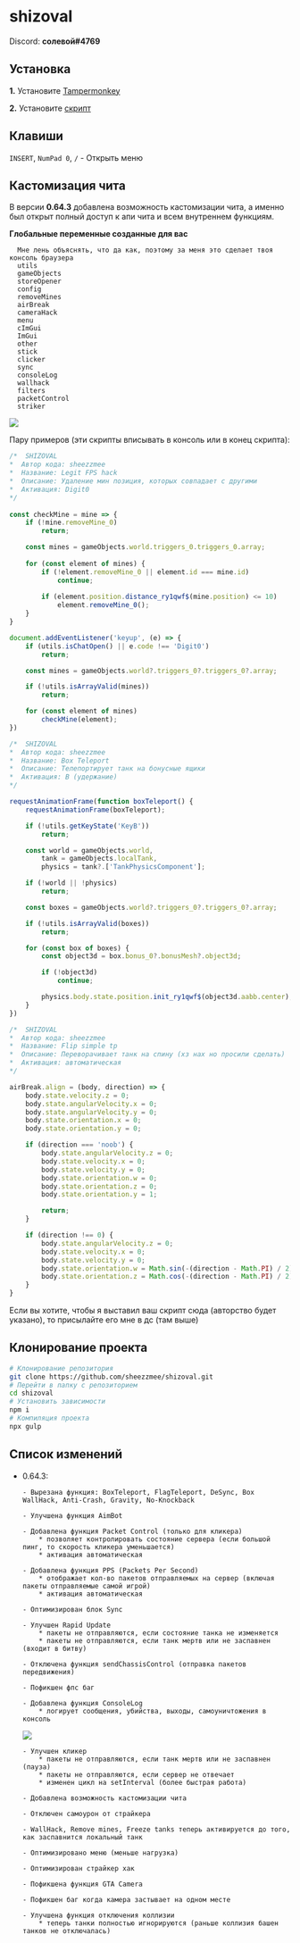 # shizoval

Discord: **солевой#4769**

## Установка

**1.** Установите [Tampermonkey](https://www.tampermonkey.net/)

**2.** Установите [скрипт](https://github.com/sheezzmee/shizoval/raw/main/release/shizoval.user.js)

## Клавиши

`INSERT`, `NumPad 0`, `/` - Открыть меню

## Кастомизация чита

  В версии **0.64.3** добавлена возможность кастомизации чита, а именно был открыт полный доступ к апи чита и всем внутреннем функциям.
  
  **Глобальные переменные созданные для вас**
  
      Мне лень объяснять, что да как, поэтому за меня это сделает твоя консоль браузера
      utils
      gameObjects
      storeOpener
      config
      removeMines
      airBreak
      cameraHack
      menu
      cImGui
      ImGui
      other
      stick
      clicker
      sync
      consoleLog
      wallhack
      filters
      packetControl
      striker
      
  ![](https://github.com/sheezzmee/shizoval/blob/main/img/exampleScript.jpg?raw=true)
 
  Пару примеров (эти скрипты вписывать в консоль или в конец скрипта): 
  
```js
/*  SHIZOVAL
*  Автор кода: sheezzmee
*  Название: Legit FPS hack
*  Описание: Удаление мин позиция, которых совпадает с другими
*  Активация: Digit0
*/
   
const checkMine = mine => {
    if (!mine.removeMine_0)
        return;

    const mines = gameObjects.world.triggers_0.triggers_0.array;
    
    for (const element of mines) {
        if (!element.removeMine_0 || element.id === mine.id)
            continue;
    
        if (element.position.distance_ry1qwf$(mine.position) <= 10)
            element.removeMine_0();
    }
}

document.addEventListener('keyup', (e) => {
    if (utils.isChatOpen() || e.code !== 'Digit0') 
        return;

    const mines = gameObjects.world?.triggers_0?.triggers_0?.array;

    if (!utils.isArrayValid(mines))
        return;

    for (const element of mines)
        checkMine(element);
})
```

```js
/*  SHIZOVAL
*  Автор кода: sheezzmee
*  Название: Box Teleport
*  Описание: Телепортирует танк на бонусные ящики
*  Активация: B (удержание)
*/

requestAnimationFrame(function boxTeleport() {
    requestAnimationFrame(boxTeleport);

    if (!utils.getKeyState('KeyB'))
        return;

    const world = gameObjects.world,
        tank = gameObjects.localTank,
        physics = tank?.['TankPhysicsComponent'];

    if (!world || !physics)
        return;

    const boxes = gameObjects.world?.triggers_0?.triggers_0?.array;

    if (!utils.isArrayValid(boxes))
        return;

    for (const box of boxes) {
        const object3d = box.bonus_0?.bonusMesh?.object3d;

        if (!object3d)
            continue;

        physics.body.state.position.init_ry1qwf$(object3d.aabb.center);
    }
})
```

```js
/*  SHIZOVAL
*  Автор кода: sheezzmee
*  Название: Flip simple tp
*  Описание: Переворачивает танк на спину (хз нах но просили сделать)
*  Активация: автоматическая
*/

airBreak.align = (body, direction) => {
    body.state.velocity.z = 0;
    body.state.angularVelocity.x = 0;
    body.state.angularVelocity.y = 0;
    body.state.orientation.x = 0;
    body.state.orientation.y = 0;

    if (direction === 'noob') {
        body.state.angularVelocity.z = 0;
        body.state.velocity.x = 0;
        body.state.velocity.y = 0;
        body.state.orientation.w = 0;
        body.state.orientation.z = 0;
        body.state.orientation.y = 1;

        return;
    }

    if (direction !== 0) {
        body.state.angularVelocity.z = 0;
        body.state.velocity.x = 0;
        body.state.velocity.y = 0;
        body.state.orientation.w = Math.sin(-(direction - Math.PI) / 2);
        body.state.orientation.z = Math.cos(-(direction - Math.PI) / 2);
    }
}
```

Если вы хотите, чтобы я выставил ваш скрипт сюда (авторство будет указано), то присылайте его мне в дс (там выше)

## Клонирование проекта

```bash
# Клонирование репозитория
git clone https://github.com/sheezzmee/shizoval.git
# Перейти в папку с репозиторием
cd shizoval
# Установить зависимости
npm i
# Компиляция проекта
npx gulp
```

## Список изменений

* 0.64.3:

      - Вырезана функция: BoxTeleport, FlagTeleport, DeSync, Box WallHack, Anti-Crash, Gravity, No-Knockback
      
      - Улучшена функция AimBot
      
      - Добавлена функция Packet Control (только для кликера)
          * позволяет контролировать состояние сервера (если большой пинг, то скорость кликера уменьшается)
          * активация автоматическая
          
      - Добавлена функция PPS (Packets Per Second)
          * отображает кол-во пакетов отправляемых на сервер (включая пакеты отправляемые самой игрой)
          * активация автоматическая
      
      - Оптимизирован блок Sync 
      
      - Улучшен Rapid Update
          * пакеты не отправляются, если состояние танка не изменяется
          * пакеты не отправляются, если танк мертв или не заспавнен (входит в битву)

      - Отключена функция sendChassisControl (отправка пакетов передвижения)

      - Пофикшен фпс баг

      - Добавлена функция ConsoleLog
          * логирует сообщения, убийства, выходы, самоуничтожения в консоль
    ![](https://github.com/sheezzmee/shizoval/blob/main/img/consoleLog.jpg?raw=true)
       
      - Улучшен кликер
          * пакеты не отправляются, если танк мертв или не заспавнен (пауза)
          * пакеты не отправляются, если сервер не отвечает
          * изменен цикл на setInterval (более быстрая работа)
   
      - Добавлена возможность кастомизации чита
        
      - Отключен самоурон от страйкера

      - WallHack, Remove mines, Freeze tanks теперь активируется до того, как заспавнится локальный танк

      - Оптимизировано меню (меньше нагрузка)

      - Оптимизирован страйкер хак

      - Пофикшена функция GTA Camera

      - Пофикшен баг когда камера застывает на одном месте

      - Улучшена функция отключения коллизии
          * теперь танки полностью игнорируются (раньше коллизия башен танков не отключалась)